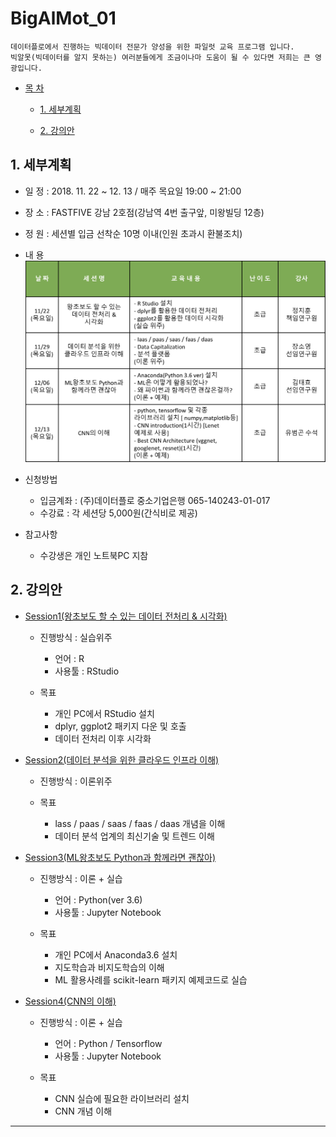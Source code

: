 # BigAlMot_01
```
데이터플로에서 진행하는 빅데이터 전문가 양성을 위한 파일럿 교육 프로그램 입니다.
빅알못(빅데이터를 알지 못하는) 여러분들에게 조금이나마 도움이 될 수 있다면 저희는 큰 영광입니다.
```

- [목 차](https://github.com/df-AI/BigAlMot_01#bigalmot_01)
 
  - [1. 세부계획](https://github.com/df-AI/BigAlMot_01#1-세부계획)
    
  - [2. 강의안](https://github.com/df-AI/BigAlMot_01#2-강의안)



## 1. 세부계획

- 일 정 : 2018. 11. 22 ~ 12. 13 / 매주 목요일 19:00 ~ 21:00

- 장 소 : FASTFIVE 강남 2호점(강남역 4번 출구앞, 미왕빌딩 12층)

- 정 원 : 세션별 입금 선착순 10명 이내(인원 초과시 환불조치)

- 내 용
![session_table](./img/session_table.png)

- 신청방법
  - 입금계좌 : (주)데이터플로 중소기업은행 065-140243-01-017
  - 수강료 : 각 세션당 5,000원(간식비로 제공)
  
- 참고사항
  - 수강생은 개인 노트북PC 지참

## 2. 강의안
  - [Session1(왕초보도 할 수 있는 데이터 전처리 & 시각화)](./Session1)
    - 진행방식 : 실습위주
      - 언어 : R
      - 사용툴 : RStudio
      
    - 목표
      - 개인 PC에서 RStudio 설치
      - dplyr, ggplot2 패키지 다운 및 호출
      - 데이터 전처리 이후 시각화
    
  - [Session2(데이터 분석을 위한 클라우드 인프라 이해)](./Session2)
    - 진행방식 : 이론위주
    
    - 목표
      - lass / paas / saas / faas / daas 개념을 이해
      - 데이터 분석 업계의 최신기술 및 트렌드 이해
      
  - [Session3(ML왕초보도 Python과 함께라면 괜찮아)](./Session3)
    - 진행방식 : 이론 + 실습
      - 언어 : Python(ver 3.6)
      - 사용툴 : Jupyter Notebook
     
    - 목표
      - 개인 PC에서 Anaconda3.6 설치
      - 지도학습과 비지도학습의 이해
      - ML 활용사례를 scikit-learn 패키지 예제코드로 실습
    
  - [Session4(CNN의 이해)](./Session4)
    - 진행방식 : 이론 + 실습
      - 언어 : Python / Tensorflow
      - 사용툴 : Jupyter Notebook
      
    - 목표
      - CNN 실습에 필요한 라이브러리 설치
      - CNN 개념 이해

***
